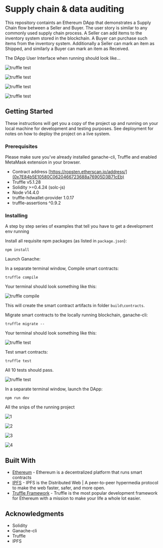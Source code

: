 # Supply chain & data auditing

This repository containts an Ethereum DApp that demonstrates a Supply Chain flow between a Seller and Buyer. The user story is similar to any commonly used supply chain process. A Seller can add items to the inventory system stored in the blockchain. A Buyer can purchase such items from the inventory system. Additionally a Seller can mark an item as Shipped, and similarly a Buyer can mark an item as Received.

The DApp User Interface when running should look like...

![truffle test](images/ftc_product_overview.png)

![truffle test](images/ftc_farm_details.png)

![truffle test](images/ftc_product_details.png)

![truffle test](images/ftc_transaction_history.png)


## Getting Started

These instructions will get you a copy of the project up and running on your local machine for development and testing purposes. See deployment for notes on how to deploy the project on a live system.

### Prerequisites

Please make sure you've already installed ganache-cli, Truffle and enabled MetaMask extension in your browser.

- Contract address [https://ropsten.etherscan.io/address/](0x7E84b5E10580C0620466723688a76905D3B71cEb)
- Truffle v5.1.28
- Solidity  >=0.4.24 (solc-js)
- Node v14.4.0
- truffle-hdwallet-provider 1.0.17
- truffle-assertions ^0.9.2

### Installing

A step by step series of examples that tell you have to get a development env running

Install all requisite npm packages (as listed in ```package.json```):

```
npm install
```

Launch Ganache:

In a separate terminal window, Compile smart contracts:

```
truffle compile
```

Your terminal should look something like this:

![truffle compile](./snips/compile.png)

This will create the smart contract artifacts in folder ```build\contracts```.

Migrate smart contracts to the locally running blockchain, ganache-cli:

```
truffle migrate --
```

Your terminal should look something like this:

![truffle test](./snips/deploy.png)

Test smart contracts:

```
truffle test
```

All 10 tests should pass.

![truffle test](./snips/test.png)

In a separate terminal window, launch the DApp:

```
npm run dev
```

All the snips of the running project

![1](./snips/1.png)


![2](./snips/2.png)


![3](./snips/3.png)


![4](./snips/4.png)


## Built With

* [Ethereum](https://www.ethereum.org/) - Ethereum is a decentralized platform that runs smart contracts
* [IPFS](https://ipfs.io/) - IPFS is the Distributed Web | A peer-to-peer hypermedia protocol
to make the web faster, safer, and more open.
* [Truffle Framework](http://truffleframework.com/) - Truffle is the most popular development framework for Ethereum with a mission to make your life a whole lot easier.

## Acknowledgments

* Solidity
* Ganache-cli
* Truffle
* IPFS
